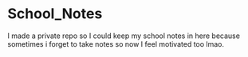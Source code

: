 # School_Notes
I made a private repo so I could keep my school notes in here because sometimes i forget to take notes so now I feel motivated too lmao.
